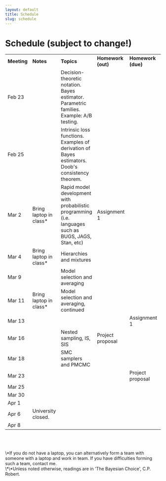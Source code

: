 ```yaml
---
layout: default
title: Schedule
slug: schedule
---
```


Schedule (subject to change!)
=============================


<table>  <tr>    <td><b>Meeting</b></td>    <td><b>Notes</b></td>    <td><b>Topics</b></td>    <td><b>Homework (out)</b></td>    <td><b>Homework (due)</b></td>    <td><b>Readings**</b></td>  </tr>  <tr>    <td>Feb 23</td>    <td></td>    <td>Decision-theoretic notation. Bayes estimator. Parametric families. Example: A/B testing.</td>    <td></td>    <td></td>    <td>1.1, 1.2</td>  </tr>  <tr>    <td>Feb 25</td>    <td></td>    <td>Intrinsic loss functions. Examples of derivation of Bayes estimators. Doob's consistency theorem.</td>    <td></td>    <td></td>    <td>2.1, 2.3, 2.5, 3.3</td>  </tr>  <tr>    <td>Mar 2</td>    <td>Bring laptop in class*</td>    <td>Rapid model development with probabilistic programming (i.e. languages such as BUGS, JAGS, Stan, etc)</td>    <td>Assignment 1</td>    <td></td>    <td></td>  </tr>  <tr>    <td>Mar 4</td>    <td>Bring laptop in class*</td>    <td>Hierarchies and mixtures</td>    <td></td>    <td></td>    <td>10.1, 10.2</td>  </tr>  <tr>    <td>Mar 9</td>    <td></td>    <td>Model selection and averaging</td>    <td></td>    <td></td>    <td>7.1</td>  </tr>  <tr>    <td>Mar 11</td>    <td>Bring laptop in class*</td>    <td>Model selection and averaging, continued</td>    <td></td>    <td></td>    <td>7.3</td>  </tr>  <tr>    <td>Mar 13</td>    <td></td>    <td></td>    <td></td>    <td>Assignment 1</td>    <td></td>  </tr>  <tr>    <td>Mar 16</td>    <td></td>    <td>Nested sampling, IS, SIS</td>    <td>Project proposal</td>    <td></td>    <td>6.1, 6.2</td>  </tr>  <tr>    <td>Mar 18</td>    <td></td>    <td>SMC samplers and PMCMC</td>    <td></td>    <td></td>    <td></td>  </tr>  <tr>    <td>Mar 23</td>    <td></td>    <td></td>    <td></td>    <td>Project proposal</td>    <td></td>  </tr>  <tr>    <td>Mar 25</td>    <td></td>    <td></td>    <td></td>    <td></td>    <td></td>  </tr>  <tr>    <td>Mar 30</td>    <td></td>    <td></td>    <td></td>    <td></td>    <td></td>  </tr>  <tr>    <td>Apr 1</td>    <td></td>    <td></td>    <td></td>    <td></td>    <td></td>  </tr>  <tr>    <td>Apr 6</td>    <td>University closed.</td>    <td></td>    <td></td>    <td></td>    <td></td>  </tr>  <tr>    <td>Apr 8</td>    <td></td>    <td></td>    <td></td>    <td></td>    <td></td>  </tr><!-- schedule --></table>

<br/>
<br/>
<br/>
\*If you do not have a laptop, you can alternatively form a team with someone with a laptop and work in team. If you have difficulties forming such a team, contact me.
<br/>
\*\*Unless noted otherwise, readings are in 'The Bayesian Choice', C.P. Robert.
